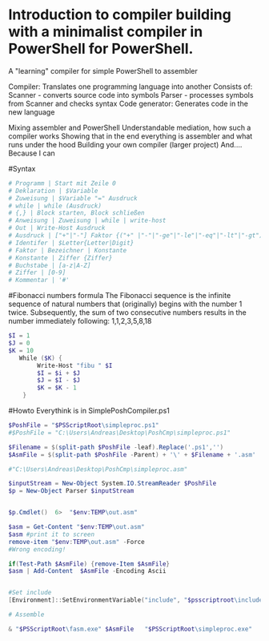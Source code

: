 # Introduction to compiler building with a minimalist compiler in PowerShell for PowerShell.
A "learning" compiler for simple PowerShell to assembler

Compiler: Translates one programming language into another
Consists of: 
Scanner - converts source code into symbols
Parser - processes symbols from Scanner and checks syntax
Code generator: Generates code in the new language

Mixing assembler and PowerShell
Understandable mediation, how such a compiler works
Showing that in the end everything is assembler and what runs under the hood
Building your own compiler (larger project)
And.... 
Because I can

#Syntax
```powershell
# Programm | Start mit Zeile 0
# Deklaration | $Variable 
# Zuweisung | $Variable "=" Ausdruck
# while | while (Ausdruck)
# {,} | Block starten, Block schließen
# Anweisung | Zuweisung | while | write-host
# Out | Write-Host Ausdruck
# Ausdruck | ["+"|"-"] Faktor {("+" |"-"|"-ge"|"-le"|"-eq"|"-lt"|"-gt") Faktor}
# Identifer | $Letter{Letter|Digit}
# Faktor | Bezeichner | Konstante
# Konstante | Ziffer {Ziffer}
# Buchstabe | [a-z|A-Z]
# Ziffer | [0-9]
# Kommentar | '#'
```

#Fibonacci numbers formula
The Fibonacci sequence is the infinite sequence of natural numbers that (originally) begins with the number 1 twice. Subsequently, the sum of two consecutive numbers results in the number immediately following: 1,1,2,3,5,8,18

```powershell
$I = 1
$J = 0
$K = 10
   While ($K) {
        Write-Host "fibu " $I
        $I = $i + $J
        $J = $I - $J
        $K = $K - 1
    }
```


#Howto
Everythink is in SimplePoshCompiler.ps1
```powershell
$PoshFile = "$PSScriptRoot\simpleproc.ps1"
#$PoshFile = "C:\Users\Andreas\Desktop\PoshCmp\simpleproc.ps1"

$Filename = $(split-path $PoshFile -leaf).Replace('.ps1','')
$AsmFile = $(split-path $PoshFile -Parent) + '\' + $Filename + '.asm'

#"C:\Users\Andreas\Desktop\PoshCmp\simpleproc.asm" 

$inputStream = New-Object System.IO.StreamReader $PoshFile
$p = New-Object Parser $inputStream


$p.Cmdlet()  6>  "$env:TEMP\out.asm"    

$asm = Get-Content "$env:TEMP\out.asm"  
$asm #print it to screen
remove-item "$env:TEMP\out.asm" -Force
#Wrong encoding!

if(Test-Path $AsmFile) {remove-Item $AsmFile}
$asm | Add-Content  $AsmFile -Encoding Ascii 


#Set include
[Environment]::SetEnvironmentVariable("include", "$psscriptroot\include", "process")

# Assemble

& "$PSScriptRoot\fasm.exe" $AsmFile   "$PSScriptRoot\simpleproc.exe"
```